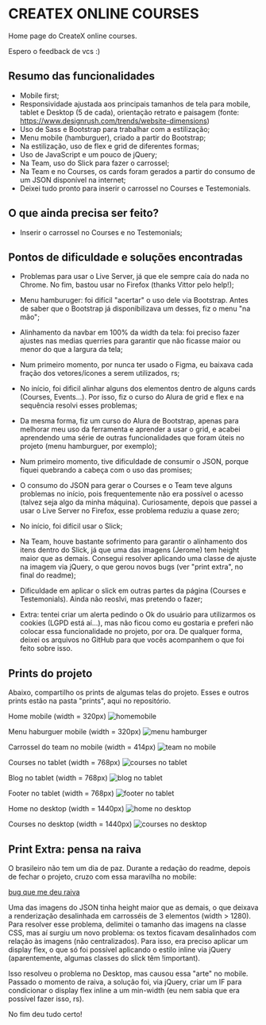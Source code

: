 # CREATEX ONLINE COURSES
Home page do CreateX online courses. 

Espero o feedback de vcs :)

## Resumo das funcionalidades
- Mobile first;
- Responsividade ajustada aos principais tamanhos de tela para mobile, tablet e Desktop (5 de cada), orientação retrato e paisagem (fonte: https://www.designrush.com/trends/website-dimensions)
- Uso de Sass e Bootstrap para trabalhar com a estilização;
- Menu mobile (hamburguer), criado a partir do Bootstrap;
- Na estilização, uso de flex e grid de diferentes formas;
- Uso de JavaScript e um pouco de jQuery;
- Na Team, uso do Slick para fazer o carrossel;
- Na Team e no Courses, os cards foram gerados a partir do consumo de um JSON disponível na internet;
- Deixei tudo pronto para inserir o carrossel no Courses e Testemonials.

## O que ainda precisa ser feito?
- Inserir o carrossel no Courses e no Testemonials;

## Pontos de dificuldade e soluções encontradas
- Problemas para usar o Live Server, já que ele sempre caía do nada no Chrome. No fim, bastou usar no Firefox (thanks Vittor pelo help!);
- Menu hamburuger: foi difícil "acertar" o uso dele via Bootstrap. Antes de saber que o Bootstrap já disponibilizava um desses, fiz o menu "na mão";
- Alinhamento da navbar em 100% da width da tela: foi preciso fazer ajustes nas medias querries para garantir que não ficasse maior ou menor do que a largura da tela;
- Num primeiro momento, por nunca ter usado o Figma, eu baixava cada fração dos vetores/ícones a serem utilizados, rs;
- No início, foi dificil alinhar alguns dos elementos dentro de alguns cards (Courses, Events...). Por isso, fiz o curso do Alura de grid e flex e na sequência resolvi esses problemas;
- Da mesma forma, fiz um curso do Alura de Bootstrap, apenas para melhorar meu uso da ferramenta e aprender a usar o grid, e acabei aprendendo uma série de outras funcionalidades que foram úteis no projeto (menu hamburguer, por exemplo);
- Num primeiro momento, tive dificuldade de consumir o JSON, porque fiquei quebrando a cabeça com o uso das promises;
- O consumo do JSON para gerar o Courses e o Team teve alguns problemas no início, pois frequentemente não era possível o acesso (talvez seja algo da minha máquina). Curiosamente, depois que passei a usar o Live Server no Firefox, esse problema reduziu a quase zero;
- No início, foi difícil usar o Slick;
- Na Team, houve bastante sofrimento para garantir o alinhamento dos itens dentro do Slick, já que uma das imagens (Jerome) tem height maior que as demais. Consegui resolver aplicando uma classe de ajuste na imagem via jQuery, o que gerou novos bugs (ver "print extra", no final do readme);
- Dificuldade em aplicar o slick em outras partes da página (Courses e Testemonials). Ainda não reoslvi, mas pretendo o fazer;

- Extra: tentei criar um alerta pedindo o Ok do usuário para utilizarmos os cookies (LGPD está aí...), mas não ficou como eu gostaria e preferi não colocar essa funcionalidade no projeto, por ora. De qualquer forma, deixei os arquivos no GitHub para que vocês acompanhem o que foi feito sobre isso.

## Prints do projeto
Abaixo, compartilho os prints de algumas telas do projeto. Esses e outros prints estão na pasta "prints", aqui no repositório.

Home mobile (width = 320px)
![homemobile](https://drive.google.com/uc?export=view&id=1v5txB6Lv8WWDBpdHZS5pzBxR9KD0LrUD)

Menu haburguer mobile (width = 320px)
![menu hamburger](https://drive.google.com/uc?export=view&id=1MvLK7YP5pkUeoTuupfqJeWMvUG8zPYPw)

Carrossel do team no mobile (width = 414px)
![team no mobile](https://drive.google.com/uc?export=view&id=1TtyJqrhcpmLP9PxtXvqX0I-uJUbZHM9k)

Courses no tablet (width = 768px)
![courses no tablet](https://drive.google.com/uc?export=view&id=1LQH-fLI9OdnESYde2-2ZcdL0vljTRJEf)

Blog no tablet (width = 768px)
![blog no tablet](https://drive.google.com/uc?export=view&id=1WCX3T-FuyUqdClZ1KFB8IWYlHSnCUnrV)

Footer no tablet (width = 768px)
![footer no tablet](https://drive.google.com/uc?export=view&id=1oTQG3WrsVuXKDeP2ZzBL2KfjIKcdNv8p)

Home no desktop (width = 1440px)
![home no desktop](https://drive.google.com/uc?export=view&id=16JUGASxewvuJ3xXQywLc38khnPgGO_Tn)

Courses no desktop (width = 1440px)
![courses no desktop](https://drive.google.com/uc?export=view&id=1dDRiYEmFYnTVrcUj4Psx8SYUGVHDoJ6s)

## Print Extra: pensa na raiva
O brasileiro não tem um dia de paz. Durante a redação do readme, depois de fechar o projeto, cruzo com essa maravilha no mobile:

[bug que me deu raiva](https://drive.google.com/uc?export=view&id=1aVRyg89CGMDzPZJ1MHSHygTGiZRKNswf)

Uma das imagens do JSON tinha height maior que as demais, o que deixava a renderização desalinhada em carrosséis de 3 elementos (width > 1280). Para resolver esse problema, delimitei o tamanho das imagens na classe CSS, mas aí surgiu um novo problema: os textos ficavam desalinhados com relação às imagens (não centralizados). Para isso, era preciso aplicar um display flex, o que só foi possível aplicando o estilo inline via jQuery (aparentemente, algumas classes do slick têm !important).

Isso resolveu o problema no Desktop, mas causou essa "arte" no mobile. Passado o momento de raiva, a solução foi, via jQuery, criar um IF para condicionar o display flex inline a um min-width (eu nem sabia que era possível fazer isso, rs).

No fim deu tudo certo!
